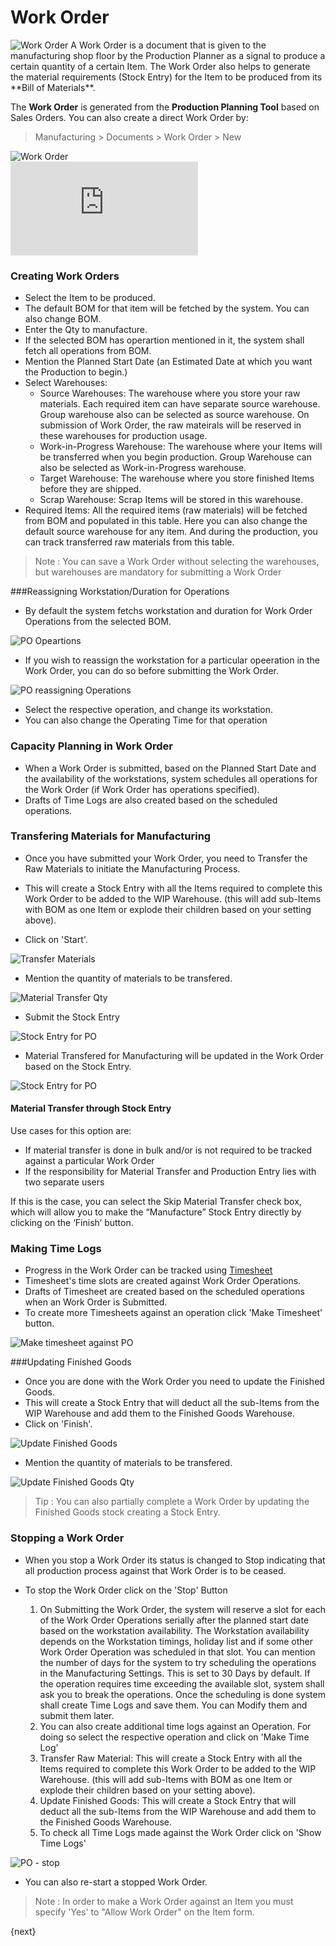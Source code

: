 # Work Order

<img class="screenshot" alt="Work Order" src="{{docs_base_url}}/assets/img/manufacturing/manufacturing-flow.png">
A Work Order is a document that is given to
the manufacturing shop floor by the Production Planner as a signal to produce
a certain quantity of a certain Item. The Work Order also helps to generate
the material requirements (Stock Entry) for the Item to be produced from its
**Bill of Materials**.

The **Work Order** is generated from the **Production Planning
Tool** based on Sales Orders. You can also create a direct Work Order
by:

> Manufacturing > Documents > Work Order > New

<img class="screenshot" alt="Work Order" src="{{docs_base_url}}/assets/img/manufacturing/work-order.png">

<div class-"embed-container">
  <iframe src="https://www.youtube.com/embed/yv_KAIlHrO4?rel=0" frameborder="0" allow="autoplay; encrypted-media" allowfullscreen>
  </iframe>
</div>

### Creating Work Orders

  * Select the Item to be produced.
  * The default BOM for that item will be fetched by the system. You can also change BOM.
  * Enter the Qty to manufacture.
  * If the selected BOM has operartion mentioned in it, the system shall fetch all operations from BOM.
  * Mention the Planned Start Date (an Estimated Date at which you want the Production to begin.)
  * Select Warehouses:
    * Source Warehouses: The warehouse where you store your raw materials. Each required item can have separate source warehouse. Group warehouse also can be selected as source warehouse. On submission of Work Order, the raw mateirals will be reserved in these warehouses for production usage.
    * Work-in-Progress Warehouse: The warehouse where your Items will be transferred when you begin production. Group Warehouse can also be selected as Work-in-Progress warehouse.
    * Target Warehouse: The warehouse where you store finished Items before they are shipped.
	* Scrap Warehouse: Scrap Items will be stored in this warehouse.
  * Required Items: All the required items (raw materials) will be fetched from BOM and populated in this table. Here you can also change the default source warehouse for any item. And during the production, you can track transferred raw materials from this table.

> Note : You can save a Work Order without selecting the warehouses, but warehouses are mandatory for submitting a Work Order

###Reassigning Workstation/Duration for Operations

* By default the system fetchs workstation and duration for Work Order Operations from the selected BOM.

<img class="screenshot" alt="PO Opeartions" src="{{docs_base_url}}/assets/img/manufacturing/PO-operations.png">

* If you wish to reassign the workstation for a particular opeeration in the Work Order, you can do so before submitting the Work Order.

<img class="screenshot" alt="PO reassigning Operations" src="{{docs_base_url}}/assets/img/manufacturing/PO-reassigning-operations.png">

* Select the respective operation, and change its workstation.
* You can also change the Operating Time for that operation

### Capacity Planning in Work Order

* When a Work Order is submitted, based on the Planned Start Date and the availability of the workstations, system schedules all operations for the Work Order (if Work Order has operations specified).
* Drafts of Time Logs are also created based on the scheduled operations.

### Transfering Materials for Manufacturing

* Once you have submitted your Work Order, you need to Transfer the Raw Materials to initiate the Manufacturing Process.
* This will create a Stock Entry with all the Items required to complete this Work Order to be added to the WIP Warehouse. (this will add sub-Items with BOM as one Item or explode their children based on your setting above).

* Click on 'Start'.

<img class="screenshot" alt="Transfer Materials" src="{{docs_base_url}}/assets/img/manufacturing/PO-material-transfer.png">

* Mention the quantity of materials to be transfered.

<img class="screenshot" alt="Material Transfer Qty" src="{{docs_base_url}}/assets/img/manufacturing/PO-material-transfer-qty.png">

* Submit the Stock Entry

<img class="screenshot" alt="Stock Entry for PO" src="{{docs_base_url}}/assets/img/manufacturing/PO-SE-for-material-transfer.png">

* Material Transfered for Manufacturing will be updated in the Work Order based on the Stock Entry.

<img class="screenshot" alt="Stock Entry for PO" src="{{docs_base_url}}/assets/img/manufacturing/PO-material-transfer-updated.png">

#### Material Transfer through Stock Entry
Use cases for this option are:
* If material transfer is done in bulk and/or is not required to be tracked against a particular Work Order
* If the responsibility for Material Transfer and Production Entry lies with two separate users

If this is the case, you can select the Skip Material Transfer check box, which will allow you to make the “Manufacture” Stock Entry directly by clicking on the ‘Finish’ button.

### Making Time Logs

* Progress in the Work Order can be tracked using [Timesheet](/docs/user/manual/en/projects/timesheet/timesheet-against-production-order.html)
* Timesheet's time slots are created against Work Order Operations.
* Drafts of Timesheet are created based on the scheduled operations when an Work Order is Submitted.
* To create more Timesheets against an operation click 'Make Timesheet' button.

<img class="screenshot" alt="Make timesheet against PO" src="{{docs_base_url}}/assets/img/manufacturing/PO-operations-make-ts.png">

###Updating Finished Goods

* Once you are done with the Work Order you need to update the Finished Goods.
* This will create a Stock Entry that will deduct all the sub-Items from the WIP Warehouse and add them to the Finished Goods Warehouse.
* Click on 'Finish'.

<img class="screenshot" alt="Update Finished Goods" src="{{docs_base_url}}/assets/img/manufacturing/PO-FG-update.png">

* Mention the quantity of materials to be transfered.

<img class="screenshot" alt="Update Finished Goods Qty" src="{{docs_base_url}}/assets/img/manufacturing/PO-FG-update-qty.png">

 > Tip : You can also partially complete a Work Order by updating the Finished Goods stock creating a Stock Entry.
 
### Stopping a Work Order

* When you stop a Work Order its status is changed to Stop indicating that all production process against that Work Order is to be ceased.
* To stop the Work Order click on the 'Stop' Button

  1. On Submitting the Work Order, the system will reserve a slot for each of the Work Order Operations serially after the planned start date based on the workstation availability. The Workstation availability depends on the Workstation timings, holiday list and if some other Work Order Operation was scheduled in that slot. You can mention the number of days for the system to try scheduling the operations in the Manufacturing Settings. This is set to 30 Days by default. If the operation requires time exceeding the available slot, system shall ask you to break the operations. Once the scheduling is done system shall create Time Logs and save them. You can Modify them and submit them later.
  2. You can also create additional time logs against an Operation. For doing so select the respective operation and click on 'Make Time Log'
  3. Transfer Raw Material: This will create a Stock Entry with all the Items required to complete this Work Order to be added to the WIP Warehouse. (this will add sub-Items with BOM as one Item or explode their children based on your setting above).
  4. Update Finished Goods: This will create a Stock Entry that will deduct all the sub-Items from the WIP Warehouse and add them to the Finished Goods Warehouse.
  5. To check all Time Logs made against the Work Order click on 'Show Time Logs'

<img class="screenshot" alt="PO - stop" src="{{docs_base_url}}/assets/img/manufacturing/PO-stop.png">

* You can also re-start a stopped Work Order.

> Note : In order to make a Work Order against an Item you must specify 'Yes' to "Allow Work Order" on the Item form.

{next}
